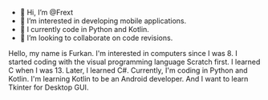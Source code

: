 - 👋 Hi, I’m @Frext
- 👀 I’m interested in developing mobile applications.
- 🌱 I currently code in Python and Kotlin.
- 💞️ I’m looking to collaborate on code revisions.

Hello, my name is Furkan. I'm interested in computers since I was 8. I started coding with the visual programming language Scratch first. I learned C when I was 13. Later, I learned C#. Currently, I'm coding in Python and Kotlin. I'm learning Kotlin to be an Android developer. And I want to learn Tkinter for Desktop GUI.

<!---
Frext/Frext is a ✨ special ✨ repository because its `README.md` (this file) appears on your GitHub profile.
You can click the Preview link to take a look at your changes.
--->

